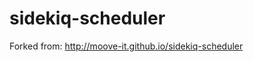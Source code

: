 # sidekiq-scheduler
Forked from: <a href="http://moove-it.github.io/sidekiq-scheduler/">http://moove-it.github.io/sidekiq-scheduler</a>